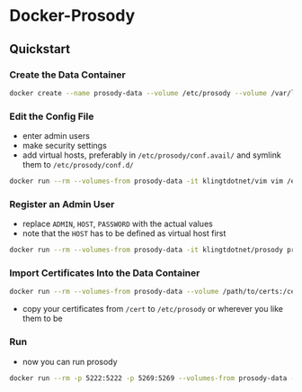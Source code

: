 # Docker-Prosody

## Quickstart

### Create the Data Container

```sh
docker create --name prosody-data --volume /etc/prosody --volume /var/log/prosody --volume /var/lib/prosody klingtdotnet/prosody
```

### Edit the Config File

- enter admin users
- make security settings
- add virtual hosts, preferably in `/etc/prosody/conf.avail/` and symlink them to `/etc/prosody/conf.d/`

```sh
docker run --rm --volumes-from prosody-data -it klingtdotnet/vim vim /etc/prosody/prosody.cfg.lua
```

### Register an Admin User

- replace `ADMIN`, `HOST`, `PASSWORD` with the actual values
- note that the `HOST` has to be defined as virtual host first

```sh
docker run --rm --volumes-from prosody-data -it klingtdotnet/prosody prosodyctl register ADMIN HOST PASSWORD
```

### Import Certificates Into the Data Container

```sh
docker run --rm --volumes-from prosody-data --volume /path/to/certs:/cert -it klingtdotnet/prosody /bin/bash
```

- copy your certificates from `/cert` to `/etc/prosody` or wherever you like them to be

### Run

- now you can run prosody

```sh
docker run --rm -p 5222:5222 -p 5269:5269 --volumes-from prosody-data -it klingtdotnet/prosody prosodyctl start
```
